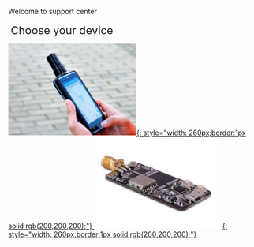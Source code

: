 <span class="markdown-body-normal-header">Welcome to support center
</span>
<br>
<br>
<span style="font-size:22px;padding:10px 0px 10px 5px;"> Choose your device </span>

 [![](images/d303.png "Multi-band Android RTK receiver"){: style="width: 260px;border:1px solid rgb(200,200,200);"} ](/d303-docs)
 [![](images/mini-evk-2.jpg "Multi-band RTK evaluation kit"){: style="width: 260px;border:1px solid rgb(200,200,200);"} ](/rtk-board)

 
<br><br>
